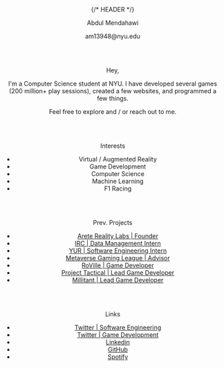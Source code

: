 <div id="header" align="center">
  {/* HEADER */}
        <p>Abdul Mendahawi</p>
        <p>am13948@nyu.edu</p>
        <br></br>
        <p className="secondary_text">Hey,</p>
        <p>
          I'm a Computer Science student at NYU. I have developed several games
          (200 million+ play sessions), created a few websites, and programmed a
          few things.
        </p>
        <p>Feel free to explore and / or reach out to me.</p>
        <br></br>
        <p className="secondary_text">Interests</p>
        <ul>
          <li>Virtual / Augmented Reality</li>
          <li>Game Development</li>
          <li>Computer Science</li>
          <li>Machine Learning</li>
          <li>F1 Racing</li>
        </ul>
        <br></br>
        <p className="secondary_text">Prev. Projects</p>
        <ul>
        <li>
            <a
              href="https://arete-reality.vercel.app/manifesto"
              target="_blank"
              rel="noopener noreferrer"
            >
              Arete Reality Labs | Founder
            </a>
          </li>
          <li>
            <a
              href="https://www.rescue.org/"
              target="_blank"
              rel="noopener noreferrer"
            >
              IRC | Data Management Intern
            </a>
          </li>
          <li>
            <a
              href="https://yur.energy/"
              target="_blank"
              rel="noopener noreferrer"
            >
              YUR | Software Engineering Intern
            </a>
          </li>
          <li>
            <a
              href="https://www.mgl.co/"
              target="_blank"
              rel="noopener noreferrer"
            >
              Metaverse Gaming League | Advisor
            </a>
          </li>
          <li>
            <a
              href="https://www.youtube.com/watch?v=dHLVQPFt4Io"
              target="_blank"
              rel="noopener noreferrer"
            >
              RoVille | Game Developer
            </a>
          </li>
          <li>
            <a
              href="https://www.youtube.com/watch?v=PvZmPNo36KU"
              target="_blank"
              rel="noopener noreferrer"
            >
              Project Tactical | Lead Game Developer
            </a>
          </li>
          <li>
            <a
              href="https://www.youtube.com/watch?v=QCxybNkAruo"
              target="_blank"
              rel="noopener noreferrer"
            >
              Millitant | Lead Game Developer
            </a>
          </li>
        </ul>
        <br></br>
        <p className="secondary_text">Links</p>
        <ul>
          <li>
            <a
              href="https://twitter.com/abdulmendahawi"
              target="_blank"
              rel="noopener noreferrer"
            >
              Twitter | Software Engineering
            </a>
          </li>
          <li>
            <a
              href="https://twitter.com/tickyotacky"
              target="_blank"
              rel="noopener noreferrer"
            >
              Twitter | Game Development
            </a>
          </li>
          <li>
            <a
              href="https://www.linkedin.com/in/abdulmend/"
              target="_blank"
              rel="noopener noreferrer"
            >
              Linkedin
            </a>
          </li>
          <li>
            <a
              href="https://github.com/amendahawi"
              target="_blank"
              rel="noopener noreferrer"
            >
              GitHub
            </a>
          </li>
          <li>
            <a
              href="https://open.spotify.com/user/kzept8nk8x88zlpl52vpxn3cg"
              target="_blank"
              rel="noopener noreferrer"
            >
              Spotify
            </a>
          </li>
        </ul>
</div>
